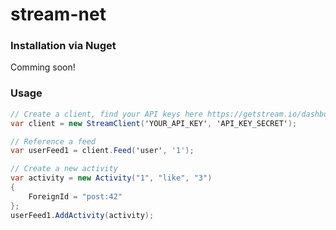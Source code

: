 # stream-net

### Installation via Nuget

Comming soon!

### Usage

```c#
// Create a client, find your API keys here https://getstream.io/dashboard/
var client = new StreamClient('YOUR_API_KEY', 'API_KEY_SECRET');

// Reference a feed
var userFeed1 = client.Feed('user', '1');

// Create a new activity
var activity = new Activity("1", "like", "3") 
{
	ForeignId = "post:42"
};  
userFeed1.AddActivity(activity);